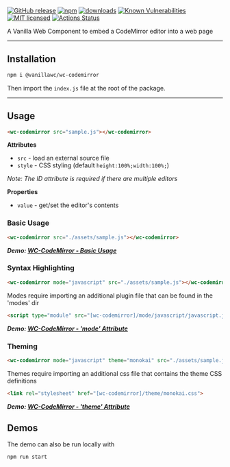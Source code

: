 [![GitHub release](https://img.shields.io/github/v/release/vanillawc/wc-codemirror.svg)](https://github.com/vanillawc/wc-codemirror/releases)
[![npm](https://badgen.net/npm/v/@vanillawc/wc-codemirror)](https://www.npmjs.com/package/@vanillawc/wc-codemirror)
[![downloads](https://badgen.net/npm/dt/@vanillawc/wc-codemirror)](https://www.npmjs.com/package/@vanillawc/wc-codemirror)
[![Known Vulnerabilities](https://snyk.io/test/npm/@vanillawc/wc-codemirror/badge.svg)](https://snyk.io/test/npm/@vanillawc/wc-codemirror)
[![MIT licensed](https://img.shields.io/badge/license-MIT-blue.svg)](https://raw.githubusercontent.com/vanillawc/wc-codemirror/master/LICENSE)
[![Actions Status](https://github.com/vanillawc/wc-codemirror/workflows/Release/badge.svg)](https://github.com/vanillawc/wc-codemirror/actions)

A Vanilla Web Component to embed a CodeMirror editor into a web page

 <!-- TODO: Add video graphic here -->

-----

## Installation

```sh
npm i @vanillawc/wc-codemirror
```

Then import the `index.js` file at the root of the package.

-----

## Usage

```html
<wc-codemirror src="sample.js"></wc-codemirror>
```

**Attributes**

- `src` - load an external source file
- `style` - CSS styling (default `height:100%;width:100%;`)

*Note: The ID attribute is required if there are multiple editors*

**Properties**

- `value` - get/set the editor's contents

### Basic Usage

```html
<wc-codemirror src="./assets/sample.js"></wc-codemirror>
```

***Demo: [WC-CodeMirror - Basic Usage][]***

### Syntax Highlighting

```html
<wc-codemirror mode="javascript" src="./assets/sample.js"></wc-codemirror>
```

Modes require importing an additional plugin file that can be found in the 'modes' dir

```html
<script type="module" src="[wc-codemirror]/mode/javascript/javascript.js"></script>
```

***Demo: [WC-CodeMirror - 'mode' Attribute][]***

### Theming

```html
<wc-codemirror mode="javascript" theme="monokai" src="./assets/sample.js"></wc-codemirror>
```

Themes require importing an additional css file that contains the theme CSS definitions 

```html
<link rel="stylesheet" href="[wc-codemirror]/theme/monokai.css">
```

***Demo: [WC-CodeMirror - 'theme' Attribute][]***

## Demos

The demo can also be run locally with

```sh
npm run start
```

[WC-CodeMirror - Basic Usage]: https://vanillawc.github.io/wc-codemirror/demo/basic-usage.html
[WC-CodeMirror - 'mode' Attribute]: https://vanillawc.github.io/wc-codemirror/demo/mode-attribute.html
[WC-CodeMirror - 'theme' Attribute]: https://vanillawc.github.io/wc-codemirror/demo/theme-attribute.html
